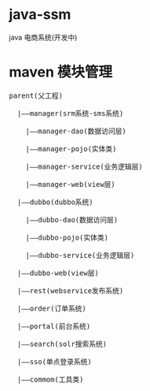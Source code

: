 # java-ssm
java 电商系统(开发中) 
# maven 模块管理
<pre>
parent(父工程)<br>
  |——manager(srm系统-sms系统)<br>
    |——manager-dao(数据访问层)<br>
    |——manager-pojo(实体类)<br>
    |——manager-service(业务逻辑层)<br>
    |——manager-web(view层)<br>
  |——dubbo(dubbo系统)<br>
    |——dubbo-dao(数据访问层)<br>
    |——dubbo-pojo(实体类)<br>
    |——dubbo-service(业务逻辑层)<br>
  |——dubbo-web(view层)<br>
  |——rest(webservice发布系统)<br>
  |——order(订单系统)<br>
  |——portal(前台系统)<br>
  |——search(solr搜索系统)<br>
  |——sso(单点登录系统)<br>
  |——commom(工具类)<br>
</pre>

